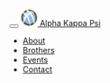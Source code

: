 <nav class="navbar navbar-toggleable-md navbar-light bg-faded fixed-top">
  <div class="container nav-container">
    <button class="navbar-toggler navbar-toggler-right" type="button" data-toggle="collapse" data-target="#navbarSupportedContent" aria-controls="navbarSupportedContent" aria-expanded="false" aria-label="Toggle navigation">
      <span class="navbar-toggler-icon"></span>
    </button>
    <a class="navbar-brand" href="../">
      <img src="./_assets/svg/logo.svg" width="30" height="30" class="d-inline-block align-top" alt="">
      Alpha Kappa Psi
    </a>
    <div class="collapse navbar-collapse justify-content-end" id="navbarSupportedContent">
      <ul class="navbar-nav">
        <li class="nav-item">
          <a class="nav-link" href="/about">About</span></a>
        </li>
        <li class="nav-item">
          <a class="nav-link" href="/brothers">Brothers</a>
        </li>
        <li class="nav-item">
          <a class="nav-link" href="/events">Events</a>
        </li>
        <li class="nav-item">
          <a class="nav-link" href="/contact">Contact</a>
        </li>
      </ul>
    </div>
  </div>
</nav>
